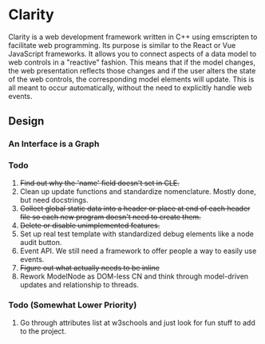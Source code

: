 # Clarity

Clarity is a web development framework written in C++ using emscripten to facilitate web programming. Its purpose is similar to the React or Vue JavaScript frameworks. It allows you to connect aspects of a data model to web controls in a "reactive" fashion. This means that if the model changes, the web presentation reflects those changes and if the user alters the state of the web controls, the corresponding model elements will update. This is all meant to occur automatically, without the need to explicitly handle web events.

## Design

### An Interface is a Graph

### Todo ###

1. ~~Find out why the 'name' field doesn't set in CLE.~~
3. Clean up update functions and standardize nomenclature. Mostly done, but need docstrings.
4. ~~Collect global static data into a header or place at end of each header file so each new program doesn't need to create them.~~
5. ~~Delete or disable unimplemented features.~~
6. Set up real test template with standardized debug elements like a node audit button.
7. Event API. We still need a framework to offer people a way to easily use events.
8. ~~Figure out what actually needs to be inline~~
9. Rework ModelNode as DOM-less CN and think through model-driven updates and relationship to threads.

### Todo (Somewhat Lower Priority) ###
1. Go through attributes list at w3schools and just look for fun stuff to add to the project.
